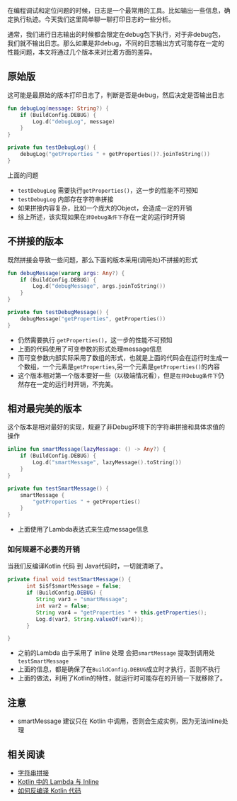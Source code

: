 在编程调试和定位问题的时候，日志是一个最常用的工具。比如输出一些信息，确定执行轨迹。今天我们这里简单聊一聊打印日志的一些分析。

通常，我们进行日志输出的时候都会限定在debug包下执行，对于非debug包，我们就不输出日志。那么如果是非debug，不同的日志输出方式可能存在一定的性能问题，本文将通过几个版本来对比着方面的差异。

<!--more-->

## 原始版

这可能是最原始的版本打印日志了，判断是否是debug，然后决定是否输出日志

```kotlin
fun debugLog(message: String?) {
    if (BuildConfig.DEBUG) {
        Log.d("debugLog", message)
    }
}

private fun testDebugLog() {
    debugLog("getProperties " + getProperties()?.joinToString())
}
```

上面的问题

  * `testDebugLog` 需要执行`getProperties()`，这一步的性能不可预知
  * `testDebugLog` 内部存在字符串拼接
  * 如果拼接内容复杂，比如一个庞大的Object，会造成一定的开销
  * 综上所述，该实现如果在`非Debug条件下`存在一定的运行时开销

## 不拼接的版本

既然拼接会导致一些问题，那么下面的版本采用(调用处)不拼接的形式

```kotlin
fun debugMessage(vararg args: Any?) {
    if (BuildConfig.DEBUG) {
        Log.d("debugMessage", args.joinToString())
    }
}

private fun testDebugMessage() {
    debugMessage("getProperties", getProperties())
}
```

  * 仍然需要执行 `getProperties()`，这一步的性能不可预知
  * 上面的代码使用了可变参数的形式处理message信息
  * 而可变参数内部实际采用了数组的形式，也就是上面的代码会在运行时生成一个数组，一个元素是`getProperties`,另一个元素是`getProperties()`的内容
  * 这个版本相对第一个版本要好一些（以极端情况看），但是`在非Debug条件下`仍然存在一定的运行时开销，不完美。

## 相对最完美的版本

这个版本是相对最好的实现，规避了非Debug环境下的字符串拼接和具体求值的操作

```kotlin
inline fun smartMessage(lazyMessage: () -> Any?) {
    if (BuildConfig.DEBUG) {
        Log.d("smartMessage", lazyMessage().toString())
    }
}

private fun testSmartMessage() {
    smartMessage {
        "getProperties " + getProperties()
    }
}
```

  * 上面使用了Lambda表达式来生成message信息


### 如何规避不必要的开销
当我们反编译Kotlin 代码 到 Java代码时，一切就清晰了。

```java
private final void testSmartMessage() {
      int $i$f$smartMessage = false;
      if (BuildConfig.DEBUG) {
         String var3 = "smartMessage";
         int var2 = false;
         String var4 = "getProperties " + this.getProperties();
         Log.d(var3, String.valueOf(var4));
      }

}
```

  * 之前的Lambda 由于采用了 inline 处理 会把`smartMessage` 提取到调用处`testSmartMessage`
  * 上面的信息，都是确保了在`BuildConfig.DEBUG`成立时才执行，否则不执行
  * 上面的做法，利用了Kotlin的特性，就运行时可能存在的开销一下就移除了。


## 注意
  * smartMessage 建议只在 Kotlin 中调用，否则会生成实例，因为无法inline处理
 
## 相关阅读
  * [字符串拼接](https://droidyue.com/blog/2014/08/30/java-details-string-concatenation/)
  * [Kotlin 中的 Lambda 与 Inline](https://droidyue.com/blog/2019/04/27/lambda-inline-noinline-crossinline/)
  * [如何反编译 Kotlin 代码](https://droidyue.com/blog/2017/05/08/how-to-study-kotlin/)




